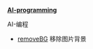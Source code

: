 **[AI-programming](https://github.com/Sogrey/AI-programming)**

AI-编程



- [removeBG](https://github.com/Sogrey/AI--programming/tree/main/removeBG) 移除图片背景

